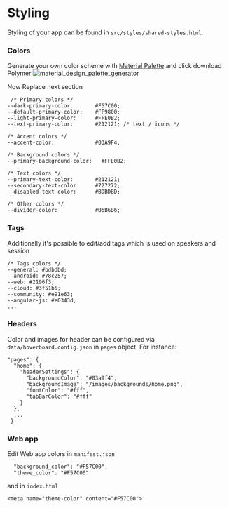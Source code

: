 # Styling

Styling of your app can be found in `src/styles/shared-styles.html`.
 
### Colors
Generate your own color scheme with [Material Palette][Material Palette]
and click download Polymer
![material_design_palette_generator](https://cloud.githubusercontent.com/assets/2954281/17750340/a02f8e76-64ca-11e6-80f0-53392b30f89a.png)

Now Replace next section
```
 /* Primary colors */
--dark-primary-color:       #F57C00;
--default-primary-color:    #FF9800;
--light-primary-color:      #FFE0B2;
--text-primary-color:       #212121; /* text / icons */

/* Accent colors */
--accent-color:             #03A9F4;

/* Background colors */
--primary-background-color:   #FFE0B2;

/* Text colors */
--primary-text-color:       #212121;
--secondary-text-color:     #727272;
--disabled-text-color:      #BDBDBD;

/* Other colors */
--divider-color:            #B6B6B6;

```


### Tags

Additionally it's possible to edit/add tags which is used on speakers and session
```
/* Tags colors */
--general: #bdbdbd;
--android: #78c257;
--web: #2196f3;
--cloud: #3f51b5;
--community: #e91e63;
--angular-js: #e0343d;
... 
```


### Headers

Color and images for header can be configured via `data/hoverboard.config.json`
in `pages` object. For instance:
```
"pages": {
  "home": {
    "headerSettings": {
      "backgroundColor": "#03a9f4",
      "backgroundImage": "/images/backgrounds/home.png",
      "fontColor": "#fff",
      "tabBarColor": "#fff"
    }
  },
  ...
 }
```

### Web app

Edit Web app colors in `manifest.json`
```
  "background_color": "#F57C00",
  "theme_color": "#F57C00"
```
and in `index.html`
```
<meta name="theme-color" content="#F57C00">
```

[Material Palette]: https://www.materialpalette.com/

